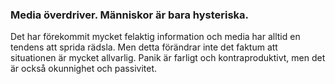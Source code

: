 ### Media överdriver. Människor är bara hysteriska. 

Det har förekommit mycket felaktig information och media har alltid en tendens att sprida rädsla. Men detta förändrar inte det faktum att situationen är mycket allvarlig. Panik är farligt och kontraproduktivt, men det är också okunnighet och passivitet.
